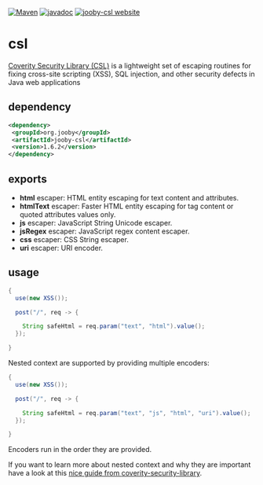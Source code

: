 [![Maven](https://img.shields.io/maven-metadata/v/http/central.maven.org/maven2/org/jooby/jooby-csl/maven-metadata.xml.svg)](http://mvnrepository.com/artifact/org.jooby/jooby-csl/1.6.2)
[![javadoc](https://javadoc.io/badge/org.jooby/jooby-csl.svg)](https://javadoc.io/doc/org.jooby/jooby-csl/1.6.2)
[![jooby-csl website](https://img.shields.io/badge/jooby-csl-brightgreen.svg)](http://jooby.org/doc/csl)
# csl

<a href="https://github.com/coverity/coverity-security-library">Coverity Security Library (CSL)</a> is a lightweight set of escaping routines for fixing cross-site scripting (XSS), SQL injection, and other security defects in Java web applications

## dependency

```xml
<dependency>
 <groupId>org.jooby</groupId>
 <artifactId>jooby-csl</artifactId>
 <version>1.6.2</version>
</dependency>
```

## exports

* **html** escaper: HTML entity escaping for text content and attributes. 
* **htmlText** escaper: Faster HTML entity escaping for tag content or quoted attributes values only. 
* **js** escaper: JavaScript String Unicode escaper. 
* **jsRegex** escaper: JavaScript regex content escaper. 
* **css** escaper: CSS String escaper. 
* **uri** escaper: URI encoder. 

## usage

```java
{
  use(new XSS());

  post("/", req -> {

    String safeHtml = req.param("text", "html").value();
  });

}
```

Nested context are supported by providing multiple encoders:

```java
{
  use(new XSS());

  post("/", req -> {

    String safeHtml = req.param("text", "js", "html", "uri").value();
  });

}
```

Encoders run in the order they are provided.

If you want to learn more about nested context and why they are important have a look at this <a href="http://security.coverity.com/document/2013/Mar/fixing-xss-a-practical-guide-for-developers.html">nice guide from </a><a href="https://github.com/coverity/coverity-security-library">coverity-security-library</a>.

